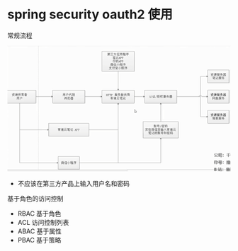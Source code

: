 # spring security oauth2 使用



常规流程

![1565666756991](resource/img/security-oauth2/1.png)

- 不应该在第三方产品上输入用户名和密码



基于角色的访问控制

- RBAC  基于角色
- ACL     访问控制列表
- ABAC   基于属性
- PBAC   基于策略

